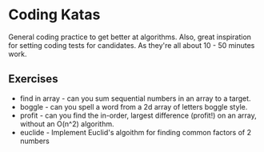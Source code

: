 # Coding Katas

General coding practice to get better at algorithms. Also, great inspiration for setting 
coding tests for candidates. As they're all about 10 - 50 minutes work.

## Exercises

- find in array - can you sum sequential numbers in an array to a target.
- boggle - can you spell a word from a 2d array of letters boggle style.
- profit - can you find the in-order, largest difference (profit!) on an array, without an O(n^2) algorithm.
- euclide - Implement Euclid's algoithm for finding common factors of 2 numbers
